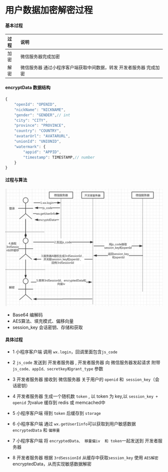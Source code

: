 # 用户数据加密解密过程

#### 基本过程

 | 过程| 说明|
| :------ | :-------------------------------- |
| 加密| 微信服务器完成加密|
| 解密| 微信服务器 通过小程序客户端获取中间数据，转发 开发者服务器 完成加密 |


#### encryptData 数据结构

```js
{
    "openId": "OPENID",
    "nickName": "NICKNAME",
    "gender": "GENDER",// int
    "city": "CITY",
    "province": "PROVINCE",
    "country": "COUNTRY",
    "avatarUrl": "AVATARURL",
    "unionId": "UNIONID",
    "watermark": {
        "appid": "APPID",
        "timestamp": TIMESTAMP,// number
    }
}
```

#### 过程与算法

![微信小程序加密解密过程](微信小程序加密解密过程.jpg)


+ Base64 编解码
+ AES算法、填充模式、偏移向量
+ session_key 会话密钥、存储和获取


#### 具体过程

+ 1 小程序客户端 调用 `wx.login`，回调里面包含`js_code`

+ 2 `js_code` 发送到 开发者服务器 , 开发者服务器 向 微信服务器发起请求 附带 `js_code、appId、secretkey和grant_type` 参数

+ 3 开发者服务器 接收到 微信服务器 关于用户的 `openid` 和` session_key`（会话密钥）

+ 4 开发者服务器 生成一个随机数 `token` , 以 token 为 key,以 `session_key + openid` 为value 缓存到 redis 或 memcached中

+ 5 小程序客户端 得到 `token` 后缓存到 `storage`



+ 6 小程序客户端 通过 `wx.getUserIinfo`可以获取到用户敏感数据 `encryptedData` 和 `偏移量`

+ 7 小程序客户端 将 `encryptedData、 移量偏iv  和 token`一起发送到 开发者服务器

+ 8 开发者服务器 根据 `3rdSessionId` 从缓存中获取`session_key` 使用 `AES解密` encryptedData，从而实现敏感数据解密